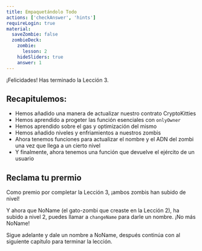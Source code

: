 ```yaml
---
title: Empaquetándolo Todo
actions: ['checkAnswer', 'hints']
requireLogin: true
material:
  saveZombie: false
  zombieDeck:
    zombie:
      lesson: 2
    hideSliders: true
    answer: 1
---
```


¡Felicidades! Has terminado la Lección 3.

## Recapitulemos:

- Hemos añadido una manera de actualizar nuestro contrato CryptoKitties
- Hemos aprendido a progeter las función esenciales con `onlyOwner`
- Hemos aprendido sobre el gas y optimización del mismo
- Hemos añadido niveles y enfriamientos a nuestros zombis
- Ahora tenemos funciones para actualizar el nombre y el ADN del zombi una vez que llega a un cierto nivel
- Y finalmente, ahora tenemos una función que devuelve el ejército de un usuario

## Reclama tu prermio

Como premio por completar la Lección 3, ¡ambos zombis han subido de nivel!

Y ahora que NoName (el gato-zombi que creaste en la Lección 2), ha subido a nivel 2, puedes llamar a `changeName` para darle un nombre. ¡No más NoName!

Sigue adelante y dale un nombre a NoName, después continúa con al siguiente capítulo para terminar la lección.
